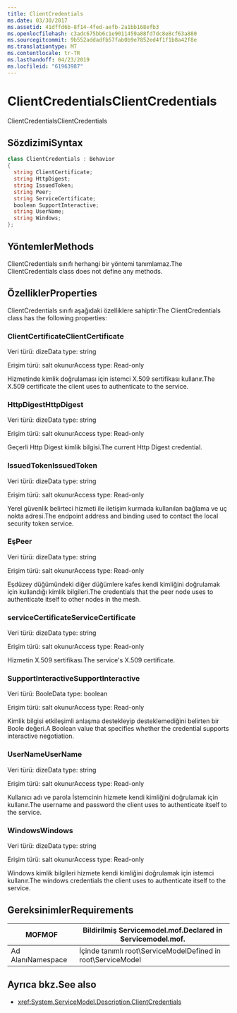 ```yaml
---
title: ClientCredentials
ms.date: 03/30/2017
ms.assetid: 41dffd6b-8f14-4fed-aefb-2a1bb168efb3
ms.openlocfilehash: c3adc675bb6c1e9011459a88fd7dc8e8cf63a880
ms.sourcegitcommit: 9b552addadfb57fab0b9e7852ed4f1f1b8a42f8e
ms.translationtype: MT
ms.contentlocale: tr-TR
ms.lasthandoff: 04/23/2019
ms.locfileid: "61963987"
---
```

# <a name="clientcredentials"></a><span data-ttu-id="3b42f-102">ClientCredentials</span><span class="sxs-lookup"><span data-stu-id="3b42f-102">ClientCredentials</span></span>
<span data-ttu-id="3b42f-103">ClientCredentials</span><span class="sxs-lookup"><span data-stu-id="3b42f-103">ClientCredentials</span></span>  
  
## <a name="syntax"></a><span data-ttu-id="3b42f-104">Sözdizimi</span><span class="sxs-lookup"><span data-stu-id="3b42f-104">Syntax</span></span>  
  
```csharp
class ClientCredentials : Behavior  
{  
  string ClientCertificate;  
  string HttpDigest;  
  string IssuedToken;  
  string Peer;  
  string ServiceCertificate;  
  boolean SupportInteractive;  
  string UserName;  
  string Windows;  
};  
```  
  
## <a name="methods"></a><span data-ttu-id="3b42f-105">Yöntemler</span><span class="sxs-lookup"><span data-stu-id="3b42f-105">Methods</span></span>  
 <span data-ttu-id="3b42f-106">ClientCredentials sınıfı herhangi bir yöntemi tanımlamaz.</span><span class="sxs-lookup"><span data-stu-id="3b42f-106">The ClientCredentials class does not define any methods.</span></span>  
  
## <a name="properties"></a><span data-ttu-id="3b42f-107">Özellikler</span><span class="sxs-lookup"><span data-stu-id="3b42f-107">Properties</span></span>  
 <span data-ttu-id="3b42f-108">ClientCredentials sınıfı aşağıdaki özelliklere sahiptir:</span><span class="sxs-lookup"><span data-stu-id="3b42f-108">The ClientCredentials class has the following properties:</span></span>  
  
### <a name="clientcertificate"></a><span data-ttu-id="3b42f-109">ClientCertificate</span><span class="sxs-lookup"><span data-stu-id="3b42f-109">ClientCertificate</span></span>  
 <span data-ttu-id="3b42f-110">Veri türü: dize</span><span class="sxs-lookup"><span data-stu-id="3b42f-110">Data type: string</span></span>  
  
 <span data-ttu-id="3b42f-111">Erişim türü: salt okunur</span><span class="sxs-lookup"><span data-stu-id="3b42f-111">Access type: Read-only</span></span>  
  
 <span data-ttu-id="3b42f-112">Hizmetinde kimlik doğrulaması için istemci X.509 sertifikası kullanır.</span><span class="sxs-lookup"><span data-stu-id="3b42f-112">The X.509 certificate the client uses to authenticate to the service.</span></span>  
  
### <a name="httpdigest"></a><span data-ttu-id="3b42f-113">HttpDigest</span><span class="sxs-lookup"><span data-stu-id="3b42f-113">HttpDigest</span></span>  
 <span data-ttu-id="3b42f-114">Veri türü: dize</span><span class="sxs-lookup"><span data-stu-id="3b42f-114">Data type: string</span></span>  
  
 <span data-ttu-id="3b42f-115">Erişim türü: salt okunur</span><span class="sxs-lookup"><span data-stu-id="3b42f-115">Access type: Read-only</span></span>  
  
 <span data-ttu-id="3b42f-116">Geçerli Http Digest kimlik bilgisi.</span><span class="sxs-lookup"><span data-stu-id="3b42f-116">The current Http Digest credential.</span></span>  
  
### <a name="issuedtoken"></a><span data-ttu-id="3b42f-117">IssuedToken</span><span class="sxs-lookup"><span data-stu-id="3b42f-117">IssuedToken</span></span>  
 <span data-ttu-id="3b42f-118">Veri türü: dize</span><span class="sxs-lookup"><span data-stu-id="3b42f-118">Data type: string</span></span>  
  
 <span data-ttu-id="3b42f-119">Erişim türü: salt okunur</span><span class="sxs-lookup"><span data-stu-id="3b42f-119">Access type: Read-only</span></span>  
  
 <span data-ttu-id="3b42f-120">Yerel güvenlik belirteci hizmeti ile iletişim kurmada kullanılan bağlama ve uç nokta adresi.</span><span class="sxs-lookup"><span data-stu-id="3b42f-120">The endpoint address and binding used to contact the local security token service.</span></span>  
  
### <a name="peer"></a><span data-ttu-id="3b42f-121">Eş</span><span class="sxs-lookup"><span data-stu-id="3b42f-121">Peer</span></span>  
 <span data-ttu-id="3b42f-122">Veri türü: dize</span><span class="sxs-lookup"><span data-stu-id="3b42f-122">Data type: string</span></span>  
  
 <span data-ttu-id="3b42f-123">Erişim türü: salt okunur</span><span class="sxs-lookup"><span data-stu-id="3b42f-123">Access type: Read-only</span></span>  
  
 <span data-ttu-id="3b42f-124">Eşdüzey düğümündeki diğer düğümlere kafes kendi kimliğini doğrulamak için kullandığı kimlik bilgileri.</span><span class="sxs-lookup"><span data-stu-id="3b42f-124">The credentials that the peer node uses to authenticate itself to other nodes in the mesh.</span></span>  
  
### <a name="servicecertificate"></a><span data-ttu-id="3b42f-125">serviceCertificate</span><span class="sxs-lookup"><span data-stu-id="3b42f-125">ServiceCertificate</span></span>  
 <span data-ttu-id="3b42f-126">Veri türü: dize</span><span class="sxs-lookup"><span data-stu-id="3b42f-126">Data type: string</span></span>  
  
 <span data-ttu-id="3b42f-127">Erişim türü: salt okunur</span><span class="sxs-lookup"><span data-stu-id="3b42f-127">Access type: Read-only</span></span>  
  
 <span data-ttu-id="3b42f-128">Hizmetin X.509 sertifikası.</span><span class="sxs-lookup"><span data-stu-id="3b42f-128">The service's X.509 certificate.</span></span>  
  
### <a name="supportinteractive"></a><span data-ttu-id="3b42f-129">SupportInteractive</span><span class="sxs-lookup"><span data-stu-id="3b42f-129">SupportInteractive</span></span>  
 <span data-ttu-id="3b42f-130">Veri türü: Boole</span><span class="sxs-lookup"><span data-stu-id="3b42f-130">Data type: boolean</span></span>  
  
 <span data-ttu-id="3b42f-131">Erişim türü: salt okunur</span><span class="sxs-lookup"><span data-stu-id="3b42f-131">Access type: Read-only</span></span>  
  
 <span data-ttu-id="3b42f-132">Kimlik bilgisi etkileşimli anlaşma destekleyip desteklemediğini belirten bir Boole değeri.</span><span class="sxs-lookup"><span data-stu-id="3b42f-132">A Boolean value that specifies whether the credential supports interactive negotiation.</span></span>  
  
### <a name="username"></a><span data-ttu-id="3b42f-133">UserName</span><span class="sxs-lookup"><span data-stu-id="3b42f-133">UserName</span></span>  
 <span data-ttu-id="3b42f-134">Veri türü: dize</span><span class="sxs-lookup"><span data-stu-id="3b42f-134">Data type: string</span></span>  
  
 <span data-ttu-id="3b42f-135">Erişim türü: salt okunur</span><span class="sxs-lookup"><span data-stu-id="3b42f-135">Access type: Read-only</span></span>  
  
 <span data-ttu-id="3b42f-136">Kullanıcı adı ve parola İstemcinin hizmete kendi kimliğini doğrulamak için kullanır.</span><span class="sxs-lookup"><span data-stu-id="3b42f-136">The username and password the client uses to authenticate itself to the service.</span></span>  
  
### <a name="windows"></a><span data-ttu-id="3b42f-137">Windows</span><span class="sxs-lookup"><span data-stu-id="3b42f-137">Windows</span></span>  
 <span data-ttu-id="3b42f-138">Veri türü: dize</span><span class="sxs-lookup"><span data-stu-id="3b42f-138">Data type: string</span></span>  
  
 <span data-ttu-id="3b42f-139">Erişim türü: salt okunur</span><span class="sxs-lookup"><span data-stu-id="3b42f-139">Access type: Read-only</span></span>  
  
 <span data-ttu-id="3b42f-140">Windows kimlik bilgileri hizmete kendi kimliğini doğrulamak için istemci kullanır.</span><span class="sxs-lookup"><span data-stu-id="3b42f-140">The windows credentials the client uses to authenticate itself to the service.</span></span>  
  
## <a name="requirements"></a><span data-ttu-id="3b42f-141">Gereksinimler</span><span class="sxs-lookup"><span data-stu-id="3b42f-141">Requirements</span></span>  
  
|<span data-ttu-id="3b42f-142">MOF</span><span class="sxs-lookup"><span data-stu-id="3b42f-142">MOF</span></span>|<span data-ttu-id="3b42f-143">Bildirilmiş Servicemodel.mof.</span><span class="sxs-lookup"><span data-stu-id="3b42f-143">Declared in Servicemodel.mof.</span></span>|  
|---------|-----------------------------------|  
|<span data-ttu-id="3b42f-144">Ad Alanı</span><span class="sxs-lookup"><span data-stu-id="3b42f-144">Namespace</span></span>|<span data-ttu-id="3b42f-145">İçinde tanımlı root\ServiceModel</span><span class="sxs-lookup"><span data-stu-id="3b42f-145">Defined in root\ServiceModel</span></span>|  
  
## <a name="see-also"></a><span data-ttu-id="3b42f-146">Ayrıca bkz.</span><span class="sxs-lookup"><span data-stu-id="3b42f-146">See also</span></span>

- <xref:System.ServiceModel.Description.ClientCredentials>
